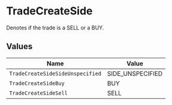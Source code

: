 # TradeCreateSide

Denotes if the trade is a SELL or a BUY.


## Values

| Name                             | Value                            |
| -------------------------------- | -------------------------------- |
| `TradeCreateSideSideUnspecified` | SIDE_UNSPECIFIED                 |
| `TradeCreateSideBuy`             | BUY                              |
| `TradeCreateSideSell`            | SELL                             |